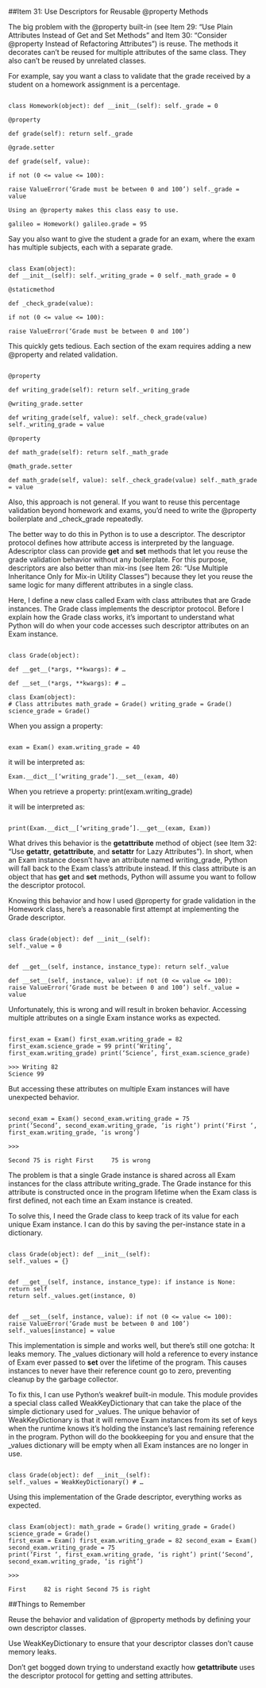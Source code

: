 ##Item 31: Use Descriptors for Reusable @property MethodsThe big problem with the @property built-in (see Item 29: “Use Plain Attributes Instead of Get and Set Methods” and Item 30: “Consider @property Instead of Refactoring Attributes”) is reuse. The methods it decorates can’t be reused for multiple attributes of the same class. They also can’t be reused by unrelated classes.For example, say you want a class to validate that the grade received by a student on a homework assignment is a percentage.```class Homework(object): def __init__(self): self._grade = 0@propertydef grade(self): return self._grade@grade.setterdef grade(self, value):if not (0 <= value <= 100):raise ValueError(‘Grade must be between 0 and 100’) self._grade = valueUsing an @property makes this class easy to use.galileo = Homework() galileo.grade = 95
```Say you also want to give the student a grade for an exam, where the exam has multiple subjects, each with a separate grade.```class Exam(object):def __init__(self): self._writing_grade = 0 self._math_grade = 0@staticmethoddef _check_grade(value):if not (0 <= value <= 100):raise ValueError(‘Grade must be between 0 and 100’)
```This quickly gets tedious. Each section of the exam requires adding a new @property and related validation.```@propertydef writing_grade(self): return self._writing_grade@writing_grade.setterdef writing_grade(self, value): self._check_grade(value) self._writing_grade = value@propertydef math_grade(self): return self._math_grade@math_grade.setterdef math_grade(self, value): self._check_grade(value) self._math_grade = value
```Also, this approach is not general. If you want to reuse this percentage validation beyond homework and exams, you’d need to write the @property boilerplate and _check_grade repeatedly.The better way to do this in Python is to use a descriptor. The descriptor protocol defines how attribute access is interpreted by the language. Adescriptor class can provide __get__ and __set__ methods that let you reuse the grade validation behavior without any boilerplate. For this purpose, descriptors are also better than mix-ins (see Item 26: “Use Multiple Inheritance Only for Mix-in Utility Classes”) because they let you reuse the same logic for many different attributes in a single class.Here, I define a new class called Exam with class attributes that are Grade instances. The Grade class implements the descriptor protocol. Before I explain how the Grade class works, it’s important to understand what Python will do when your code accesses such descriptor attributes on an Exam instance.```class Grade(object):def __get__(*args, **kwargs): # …def __set__(*args, **kwargs): # …class Exam(object):# Class attributes math_grade = Grade() writing_grade = Grade() science_grade = Grade()
```When you assign a property:
```exam = Exam() exam.writing_grade = 40
```it will be interpreted as: 

```Exam.__dict__[‘writing_grade’].__set__(exam, 40)
```When you retrieve a property: print(exam.writing_grade)it will be interpreted as: 
```print(Exam.__dict__[‘writing_grade’].__get__(exam, Exam))
```What drives this behavior is the __getattribute__ method of object (see Item 32: “Use __getattr__, __getattribute__, and __setattr__ for Lazy Attributes”). In short, when an Exam instance doesn’t have an attribute named writing_grade, Python will fall back to the Exam class’s attribute instead. If this class attribute is an object that has __get__ and __set__ methods, Python will assume you want to follow the descriptor protocol.Knowing this behavior and how I used @property for grade validation in the Homework class, here’s a reasonable first attempt at implementing the Grade descriptor.```class Grade(object): def __init__(self):self._value = 0def __get__(self, instance, instance_type): return self._valuedef __set__(self, instance, value): if not (0 <= value <= 100):raise ValueError(‘Grade must be between 0 and 100’) self._value = value
```Unfortunately, this is wrong and will result in broken behavior. Accessing multiple attributes on a single Exam instance works as expected.```first_exam = Exam() first_exam.writing_grade = 82 first_exam.science_grade = 99 print(‘Writing’, first_exam.writing_grade) print(‘Science’, first_exam.science_grade)>>> Writing 82Science 99
```But accessing these attributes on multiple Exam instances will have unexpected behavior.```second_exam = Exam() second_exam.writing_grade = 75print(‘Second’, second_exam.writing_grade, ‘is right’) print(‘First ‘, first_exam.writing_grade, ‘is wrong’)>>>Second 75 is right First     75 is wrong
```The problem is that a single Grade instance is shared across all Exam instances for the class attribute writing_grade. The Grade instance for this attribute is constructed once in the program lifetime when the Exam class is first defined, not each time an Exam instance is created.To solve this, I need the Grade class to keep track of its value for each unique Exam instance. I can do this by saving the per-instance state in a dictionary.```class Grade(object): def __init__(self):self._values = {}def __get__(self, instance, instance_type): if instance is None: return selfreturn self._values.get(instance, 0)def __set__(self, instance, value): if not (0 <= value <= 100):raise ValueError(‘Grade must be between 0 and 100’) self._values[instance] = value
```This implementation is simple and works well, but there’s still one gotcha: It leaks memory. The _values dictionary will hold a reference to every instance of Exam ever passed to __set__ over the lifetime of the program. This causes instances to never have their reference count go to zero, preventing cleanup by the garbage collector.To fix this, I can use Python’s weakref built-in module. This module provides a special class called WeakKeyDictionary that can take the place of the simple dictionary used for _values. The unique behavior of WeakKeyDictionary is that it will remove Exam instances from its set of keys when the runtime knows it’s holding the instance’s last remaining reference in the program. Python will do the bookkeeping for you and ensure that the _values dictionary will be empty when all Exam instances are no longer in use.```class Grade(object): def __init__(self):self._values = WeakKeyDictionary() # …
```Using this implementation of the Grade descriptor, everything works as expected.```class Exam(object): math_grade = Grade() writing_grade = Grade() science_grade = Grade()first_exam = Exam() first_exam.writing_grade = 82 second_exam = Exam() second_exam.writing_grade = 75print(‘First ‘, first_exam.writing_grade, ‘is right’) print(‘Second’, second_exam.writing_grade, ‘is right’)>>>First     82 is right Second 75 is right
```##Things to RememberReuse the behavior and validation of @property methods by defining your own descriptor classes.Use WeakKeyDictionary to ensure that your descriptor classes don’t cause memory leaks.Don’t get bogged down trying to understand exactly how __getattribute__ uses the descriptor protocol for getting and setting attributes.